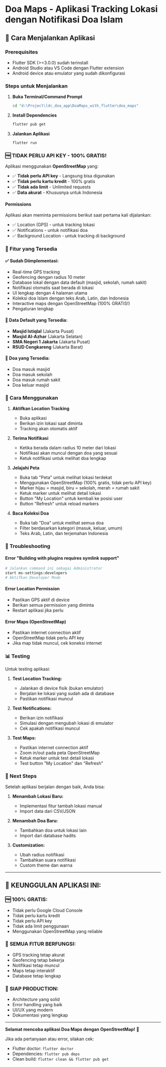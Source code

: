 # Doa Maps - Aplikasi Tracking Lokasi dengan Notifikasi Doa Islam

## 🚀 Cara Menjalankan Aplikasi

### Prerequisites
- Flutter SDK (>=3.0.0) sudah terinstall
- Android Studio atau VS Code dengan Flutter extension
- Android device atau emulator yang sudah dikonfigurasi

### Steps untuk Menjalankan

1. **Buka Terminal/Command Prompt**
   ```bash
   cd "d:\Project\ldc_doa_app\DoaMaps_with_flutter\doa_maps"
   ```

2. **Install Dependencies**
   ```bash
   flutter pub get
   ```

3. **Jalankan Aplikasi**
   ```bash
   flutter run
   ```

### 🆓 **TIDAK PERLU API KEY - 100% GRATIS!**

Aplikasi menggunakan **OpenStreetMap** yang:
- ✅ **Tidak perlu API key** - Langsung bisa digunakan
- ✅ **Tidak perlu kartu kredit** - 100% gratis
- ✅ **Tidak ada limit** - Unlimited requests
- ✅ **Data akurat** - Khususnya untuk Indonesia

#### Permissions
Aplikasi akan meminta permissions berikut saat pertama kali dijalankan:
- ✅ Location (GPS) - untuk tracking lokasi
- ✅ Notifications - untuk notifikasi doa
- ✅ Background Location - untuk tracking di background

### 📱 Fitur yang Tersedia

#### ✅ **Sudah Diimplementasi:**
- Real-time GPS tracking
- Geofencing dengan radius 10 meter
- Database lokal dengan data default (masjid, sekolah, rumah sakit)
- Notifikasi otomatis saat berada di lokasi
- UI lengkap dengan 4 halaman utama
- Koleksi doa Islam dengan teks Arab, Latin, dan Indonesia
- Interactive maps dengan OpenStreetMap (100% GRATIS!)
- Pengaturan lengkap

#### 🔄 **Data Default yang Tersedia:**
- **Masjid Istiqlal** (Jakarta Pusat)
- **Masjid Al-Azhar** (Jakarta Selatan)  
- **SMA Negeri 1 Jakarta** (Jakarta Pusat)
- **RSUD Cengkareng** (Jakarta Barat)

#### 📖 **Doa yang Tersedia:**
- Doa masuk masjid
- Doa masuk sekolah
- Doa masuk rumah sakit
- Doa keluar masjid

### 🎯 Cara Menggunakan

1. **Aktifkan Location Tracking**
   - Buka aplikasi
   - Berikan izin lokasi saat diminta
   - Tracking akan otomatis aktif

2. **Terima Notifikasi**
   - Ketika berada dalam radius 10 meter dari lokasi
   - Notifikasi akan muncul dengan doa yang sesuai
   - Ketuk notifikasi untuk melihat doa lengkap

3. **Jelajahi Peta**
   - Buka tab "Peta" untuk melihat lokasi terdekat
   - Menggunakan OpenStreetMap (100% gratis, tidak perlu API key)
   - Marker hijau = masjid, biru = sekolah, merah = rumah sakit
   - Ketuk marker untuk melihat detail lokasi
   - Button "My Location" untuk kembali ke posisi user
   - Button "Refresh" untuk reload markers

4. **Baca Koleksi Doa**
   - Buka tab "Doa" untuk melihat semua doa
   - Filter berdasarkan kategori (masuk, keluar, umum)
   - Teks Arab, Latin, dan terjemahan Indonesia

### 🐛 Troubleshooting

#### Error "Building with plugins requires symlink support"
```bash
# Jalankan command ini sebagai Administrator
start ms-settings:developers
# Aktifkan Developer Mode
```

#### Error Location Permission
- Pastikan GPS aktif di device
- Berikan semua permission yang diminta
- Restart aplikasi jika perlu

#### Error Maps (OpenStreetMap)
- Pastikan internet connection aktif
- OpenStreetMap tidak perlu API key
- Jika map tidak muncul, cek koneksi internet

### 📊 Testing

Untuk testing aplikasi:

1. **Test Location Tracking:**
   - Jalankan di device fisik (bukan emulator)
   - Berjalan ke lokasi yang sudah ada di database
   - Pastikan notifikasi muncul

2. **Test Notifications:**
   - Berikan izin notifikasi
   - Simulasi dengan mengubah lokasi di emulator
   - Cek apakah notifikasi muncul

3. **Test Maps:**
   - Pastikan internet connection aktif
   - Zoom in/out pada peta OpenStreetMap
   - Ketuk marker untuk test detail lokasi
   - Test button "My Location" dan "Refresh"

### 🚀 Next Steps

Setelah aplikasi berjalan dengan baik, Anda bisa:

1. **Menambah Lokasi Baru:**
   - Implementasi fitur tambah lokasi manual
   - Import data dari CSV/JSON

2. **Menambah Doa Baru:**
   - Tambahkan doa untuk lokasi lain
   - Import dari database hadits

3. **Customization:**
   - Ubah radius notifikasi
   - Tambahkan suara notifikasi
   - Custom theme dan warna

---

## 🎉 **KEUNGGULAN APLIKASI INI:**

### 🆓 **100% GRATIS:**
- Tidak perlu Google Cloud Console
- Tidak perlu kartu kredit
- Tidak perlu API key
- Tidak ada limit penggunaan
- Menggunakan OpenStreetMap yang reliable

### 🚀 **SEMUA FITUR BERFUNGSI:**
- GPS tracking tetap akurat
- Geofencing tetap bekerja
- Notifikasi tetap muncul
- Maps tetap interaktif
- Database tetap lengkap

### 🌟 **SIAP PRODUCTION:**
- Architecture yang solid
- Error handling yang baik
- UI/UX yang modern
- Dokumentasi yang lengkap

---

**Selamat mencoba aplikasi Doa Maps dengan OpenStreetMap!** 🤲

Jika ada pertanyaan atau error, silakan cek:
- Flutter doctor: `flutter doctor`
- Dependencies: `flutter pub deps`
- Clean build: `flutter clean && flutter pub get`
